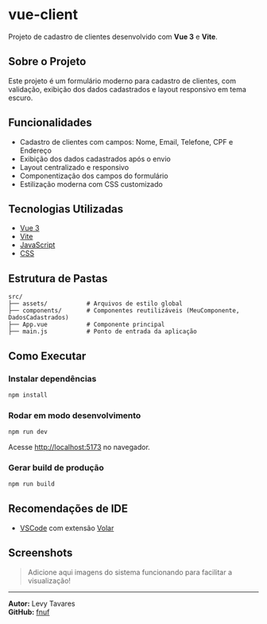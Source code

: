 # vue-client

Projeto de cadastro de clientes desenvolvido com **Vue 3** e **Vite**.

## Sobre o Projeto

Este projeto é um formulário moderno para cadastro de clientes, com validação, exibição dos dados cadastrados e layout responsivo em tema escuro.

## Funcionalidades

- Cadastro de clientes com campos: Nome, Email, Telefone, CPF e Endereço
- Exibição dos dados cadastrados após o envio
- Layout centralizado e responsivo
- Componentização dos campos do formulário
- Estilização moderna com CSS customizado

## Tecnologias Utilizadas

- [Vue 3](https://vuejs.org/)
- [Vite](https://vitejs.dev/)
- [JavaScript](https://developer.mozilla.org/pt-BR/docs/Web/JavaScript)
- [CSS](https://developer.mozilla.org/pt-BR/docs/Web/CSS)

## Estrutura de Pastas

```
src/
├── assets/           # Arquivos de estilo global
├── components/       # Componentes reutilizáveis (MeuComponente, DadosCadastrados)
├── App.vue           # Componente principal
├── main.js           # Ponto de entrada da aplicação
```

## Como Executar

### Instalar dependências

```sh
npm install
```

### Rodar em modo desenvolvimento

```sh
npm run dev
```

Acesse [http://localhost:5173](http://localhost:5173) no navegador.

### Gerar build de produção

```sh
npm run build
```

## Recomendações de IDE

- [VSCode](https://code.visualstudio.com/) com extensão [Volar](https://marketplace.visualstudio.com/items?itemName=Vue.volar)

## Screenshots

> Adicione aqui imagens do sistema funcionando para facilitar a visualização!

---

**Autor:** Levy Tavares  
**GitHub:** [fnuf](https://github.com/LevyTavares)
